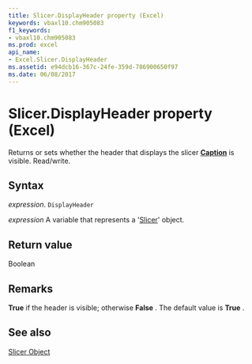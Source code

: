 ```yaml
---
title: Slicer.DisplayHeader property (Excel)
keywords: vbaxl10.chm905083
f1_keywords:
- vbaxl10.chm905083
ms.prod: excel
api_name:
- Excel.Slicer.DisplayHeader
ms.assetid: e94dcb16-367c-24fe-359d-786900650f97
ms.date: 06/08/2017
---
```



# Slicer.DisplayHeader property (Excel)

Returns or sets whether the header that displays the slicer  **[Caption](Excel.Slicer.Caption.md)** is visible. Read/write.


## Syntax

 _expression_. `DisplayHeader`

 _expression_ A variable that represents a '[Slicer](Excel.Slicer.md)' object.


## Return value

Boolean


## Remarks

 **True** if the header is visible; otherwise **False** . The default value is **True** .


## See also


[Slicer Object](Excel.Slicer.md)

